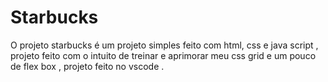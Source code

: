 # Starbucks
O projeto starbucks é um projeto simples feito com html, css e java script , projeto feito com o intuito de treinar e aprimorar meu css grid  e um pouco de flex box , projeto feito no vscode .
